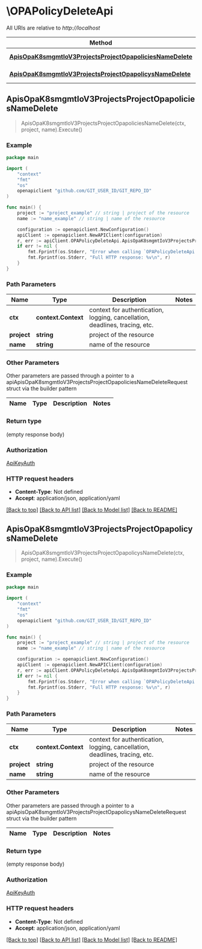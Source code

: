 # \OPAPolicyDeleteApi

All URIs are relative to *http://localhost*

Method | HTTP request | Description
------------- | ------------- | -------------
[**ApisOpaK8smgmtIoV3ProjectsProjectOpapoliciesNameDelete**](OPAPolicyDeleteApi.md#ApisOpaK8smgmtIoV3ProjectsProjectOpapoliciesNameDelete) | **Delete** /apis/opa.k8smgmt.io/v3/projects/{project}/opapolicies/{name} | 
[**ApisOpaK8smgmtIoV3ProjectsProjectOpapolicysNameDelete**](OPAPolicyDeleteApi.md#ApisOpaK8smgmtIoV3ProjectsProjectOpapolicysNameDelete) | **Delete** /apis/opa.k8smgmt.io/v3/projects/{project}/opapolicys/{name} | 



## ApisOpaK8smgmtIoV3ProjectsProjectOpapoliciesNameDelete

> ApisOpaK8smgmtIoV3ProjectsProjectOpapoliciesNameDelete(ctx, project, name).Execute()





### Example

```go
package main

import (
    "context"
    "fmt"
    "os"
    openapiclient "github.com/GIT_USER_ID/GIT_REPO_ID"
)

func main() {
    project := "project_example" // string | project of the resource
    name := "name_example" // string | name of the resource

    configuration := openapiclient.NewConfiguration()
    apiClient := openapiclient.NewAPIClient(configuration)
    r, err := apiClient.OPAPolicyDeleteApi.ApisOpaK8smgmtIoV3ProjectsProjectOpapoliciesNameDelete(context.Background(), project, name).Execute()
    if err != nil {
        fmt.Fprintf(os.Stderr, "Error when calling `OPAPolicyDeleteApi.ApisOpaK8smgmtIoV3ProjectsProjectOpapoliciesNameDelete``: %v\n", err)
        fmt.Fprintf(os.Stderr, "Full HTTP response: %v\n", r)
    }
}
```

### Path Parameters


Name | Type | Description  | Notes
------------- | ------------- | ------------- | -------------
**ctx** | **context.Context** | context for authentication, logging, cancellation, deadlines, tracing, etc.
**project** | **string** | project of the resource | 
**name** | **string** | name of the resource | 

### Other Parameters

Other parameters are passed through a pointer to a apiApisOpaK8smgmtIoV3ProjectsProjectOpapoliciesNameDeleteRequest struct via the builder pattern


Name | Type | Description  | Notes
------------- | ------------- | ------------- | -------------



### Return type

 (empty response body)

### Authorization

[ApiKeyAuth](../README.md#ApiKeyAuth)

### HTTP request headers

- **Content-Type**: Not defined
- **Accept**: application/json, application/yaml

[[Back to top]](#) [[Back to API list]](../README.md#documentation-for-api-endpoints)
[[Back to Model list]](../README.md#documentation-for-models)
[[Back to README]](../README.md)


## ApisOpaK8smgmtIoV3ProjectsProjectOpapolicysNameDelete

> ApisOpaK8smgmtIoV3ProjectsProjectOpapolicysNameDelete(ctx, project, name).Execute()





### Example

```go
package main

import (
    "context"
    "fmt"
    "os"
    openapiclient "github.com/GIT_USER_ID/GIT_REPO_ID"
)

func main() {
    project := "project_example" // string | project of the resource
    name := "name_example" // string | name of the resource

    configuration := openapiclient.NewConfiguration()
    apiClient := openapiclient.NewAPIClient(configuration)
    r, err := apiClient.OPAPolicyDeleteApi.ApisOpaK8smgmtIoV3ProjectsProjectOpapolicysNameDelete(context.Background(), project, name).Execute()
    if err != nil {
        fmt.Fprintf(os.Stderr, "Error when calling `OPAPolicyDeleteApi.ApisOpaK8smgmtIoV3ProjectsProjectOpapolicysNameDelete``: %v\n", err)
        fmt.Fprintf(os.Stderr, "Full HTTP response: %v\n", r)
    }
}
```

### Path Parameters


Name | Type | Description  | Notes
------------- | ------------- | ------------- | -------------
**ctx** | **context.Context** | context for authentication, logging, cancellation, deadlines, tracing, etc.
**project** | **string** | project of the resource | 
**name** | **string** | name of the resource | 

### Other Parameters

Other parameters are passed through a pointer to a apiApisOpaK8smgmtIoV3ProjectsProjectOpapolicysNameDeleteRequest struct via the builder pattern


Name | Type | Description  | Notes
------------- | ------------- | ------------- | -------------



### Return type

 (empty response body)

### Authorization

[ApiKeyAuth](../README.md#ApiKeyAuth)

### HTTP request headers

- **Content-Type**: Not defined
- **Accept**: application/json, application/yaml

[[Back to top]](#) [[Back to API list]](../README.md#documentation-for-api-endpoints)
[[Back to Model list]](../README.md#documentation-for-models)
[[Back to README]](../README.md)

